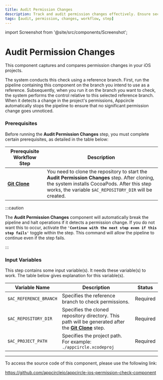 ```yaml
---
title: Audit Permission Changes
description: Track and audit permission changes effectively. Ensure security and compliance with our guide on monitoring access rights alterations.
tags: [audit, permission, changes, workflow, step]
---
```


import Screenshot from '@site/src/components/Screenshot';

# Audit Permission Changes

This component captures and compares permission changes in your iOS projects.

The system conducts this check using a reference branch. First, run the pipeline containing this component on the branch you intend to use as a reference. Subsequently, when you run it on the branch you want to check, the system performs the control relative to this selected reference branch. When it detects a change in the project's permissions, Appcircle automatically stops the pipeline to ensure that no significant permission change goes unnoticed.

### Prerequisites

Before running the **Audit Permission Changes** step, you must complete certain prerequisites, as detailed in the table below:

| Prerequisite Workflow Step                      | Description                                     |
|-------------------------------------------------|-------------------------------------------------|
| [**Git Clone**](/workflows/common-workflow-steps/git-clone) | You need to clone the repository to start the **Audit Permission Changes** step. After cloning, the system installs CocoaPods. After this step works, the variable `$AC_REPOSITORY_DIR` will be created. |

<Screenshot url='https://cdn.appcircle.io/docs/assets/BE3179-permissionOrder.png' />

:::caution

The **Audit Permission Changes** component will automatically break the pipeline and halt operations if it detects a permission change. If you do not want this to occur, activate the **`'Continue with the next step even if this step fails'`** toggle within the step. This command will allow the pipeline to continue even if the step fails.

<Screenshot url='https://cdn.appcircle.io/docs/assets/workflow-steps-permissionWarning.png' />

:::

### Input Variables

This step contains some input variable(s). It needs these variable(s) to work. The table below gives explanation for this variable(s).

<Screenshot url='https://cdn.appcircle.io/docs/assets/BE3179-permissionInput.png' />

| Variable Name                            | Description                         | Status           |
|-------------------------------|------------------------------------------------|------------------|
| `$AC_REFERENCE_BRANCH`        | Specifies the reference branch to check permissions. | Required |
| `$AC_REPOSITORY_DIR`          | Specifies the cloned repository directory. This path will be generated after the [**Git Clone**](/workflows/common-workflow-steps/git-clone) step. | Required |
| `$AC_PROJECT_PATH`            | Specifies the project path. For example: `./appcircle.xcodeproj` | Required |

---

To access the source code of this component, please use the following link:

https://github.com/appcircleio/appcircle-ios-permission-check-component